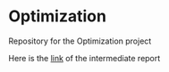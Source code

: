 # Optimization
Repository for the Optimization project 

Here is the [link](https://github.com/stephen37/Optimization/blob/master/IntermediateReport/IntermediateReport.pdf) of the intermediate report
